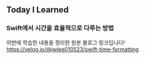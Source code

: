 ## Today I Learned
### Swift에서 시간을 효율적으로 다루는 방법

이번에 학습한 내용을 정리한 원본 블로그 링크입니다!   
https://velog.io/@jwlee010523/swift-time-formatting
